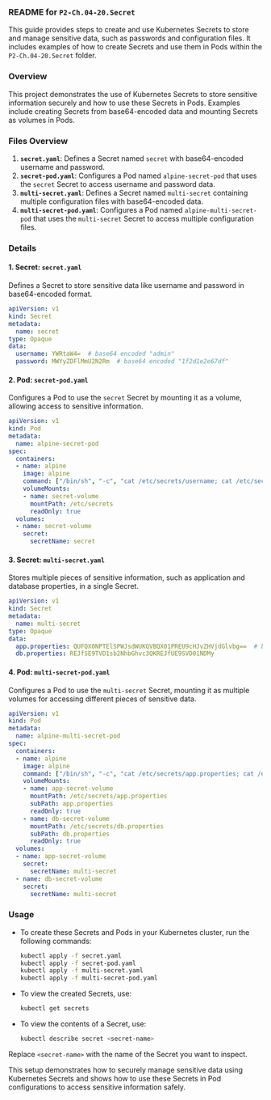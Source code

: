 ### README for `P2-Ch.04-20.Secret`

This guide provides steps to create and use Kubernetes Secrets to store and manage sensitive data, such as passwords and configuration files. It includes examples of how to create Secrets and use them in Pods within the `P2-Ch.04-20.Secret` folder.

### Overview

This project demonstrates the use of Kubernetes Secrets to store sensitive information securely and how to use these Secrets in Pods. Examples include creating Secrets from base64-encoded data and mounting Secrets as volumes in Pods.

### Files Overview

1. **`secret.yaml`**: Defines a Secret named `secret` with base64-encoded username and password.
2. **`secret-pod.yaml`**: Configures a Pod named `alpine-secret-pod` that uses the `secret` Secret to access username and password data.
3. **`multi-secret.yaml`**: Defines a Secret named `multi-secret` containing multiple configuration files with base64-encoded data.
4. **`multi-secret-pod.yaml`**: Configures a Pod named `alpine-multi-secret-pod` that uses the `multi-secret` Secret to access multiple configuration files.

### Details

#### 1. Secret: `secret.yaml`

Defines a Secret to store sensitive data like username and password in base64-encoded format.

```yaml
apiVersion: v1
kind: Secret
metadata:
  name: secret
type: Opaque
data:
  username: YWRtaW4=  # base64 encoded "admin"
  password: MWYyZDFlMmU2N2Rm  # base64 encoded "1f2d1e2e67df"
```

#### 2. Pod: `secret-pod.yaml`

Configures a Pod to use the `secret` Secret by mounting it as a volume, allowing access to sensitive information.

```yaml
apiVersion: v1
kind: Pod
metadata:
  name: alpine-secret-pod
spec:
  containers:
  - name: alpine
    image: alpine
    command: ["/bin/sh", "-c", "cat /etc/secrets/username; cat /etc/secrets/password"]
    volumeMounts:
    - name: secret-volume
      mountPath: /etc/secrets
      readOnly: true
  volumes:
  - name: secret-volume
    secret:
      secretName: secret
```

#### 3. Secret: `multi-secret.yaml`

Stores multiple pieces of sensitive information, such as application and database properties, in a single Secret.

```yaml
apiVersion: v1
kind: Secret
metadata:
  name: multi-secret
type: Opaque
data:
  app.properties: QUFQX0NPTElSPWJsdWUKQVBQX01PREU9cHJvZHVjdGlvbg==  # base64 encoded values
  db.properties: REJfSE9TVD1sb2NhbGhvc3QKREJfUE9SVD01NDMy
```

#### 4. Pod: `multi-secret-pod.yaml`

Configures a Pod to use the `multi-secret` Secret, mounting it as multiple volumes for accessing different pieces of sensitive data.

```yaml
apiVersion: v1
kind: Pod
metadata:
  name: alpine-multi-secret-pod
spec:
  containers:
  - name: alpine
    image: alpine
    command: ["/bin/sh", "-c", "cat /etc/secrets/app.properties; cat /etc/secrets/db.properties"]
    volumeMounts:
    - name: app-secret-volume
      mountPath: /etc/secrets/app.properties
      subPath: app.properties
      readOnly: true
    - name: db-secret-volume
      mountPath: /etc/secrets/db.properties
      subPath: db.properties
      readOnly: true
  volumes:
  - name: app-secret-volume
    secret:
      secretName: multi-secret
  - name: db-secret-volume
    secret:
      secretName: multi-secret
```

### Usage

- To create these Secrets and Pods in your Kubernetes cluster, run the following commands:

  ```bash
  kubectl apply -f secret.yaml
  kubectl apply -f secret-pod.yaml
  kubectl apply -f multi-secret.yaml
  kubectl apply -f multi-secret-pod.yaml
  ```

- To view the created Secrets, use:

  ```bash
  kubectl get secrets
  ```

- To view the contents of a Secret, use:

  ```bash
  kubectl describe secret <secret-name>
  ```

Replace `<secret-name>` with the name of the Secret you want to inspect.

This setup demonstrates how to securely manage sensitive data using Kubernetes Secrets and shows how to use these Secrets in Pod configurations to access sensitive information safely.